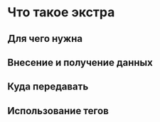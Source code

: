 # Что такое экстра

## Для чего нужна

## Внесение и получение данных

## Куда передавать

## Использование тегов

